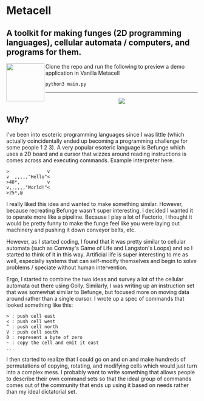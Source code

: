 # Metacell

## A toolkit for making funges (2D programming languages), cellular automata / computers, and programs for them.

<img align="left" width="100" height="100" src="https://github.com/StuartFarmer/metacell/raw/master/rotDNA.gif">

Clone the repo and run the following to preview a demo application in Vanilla Metacell
```
python3 main.py
```

---

<p align="center">
  <img src="https://github.com/StuartFarmer/metacell/raw/master/celluar.gif"/>
</p>

## Why?

I've been into esoteric programming languages since I was little (which actually coincidentally ended up becoming a programming challenge for some people 1 2 3). A very popular esoteric language is Befunge which uses a 2D board and a cursor that wizzes around reading instructions is comes across and executing commands. Example interpreter here.

```
>              v
v  ,,,,,"Hello"<
>48*,          v
v,,,,,,"World!"<
>25*,@
```

I really liked this idea and wanted to make something similar. However, because recreating Befunge wasn't super interesting, I decided I wanted it to operate more like a pipeline. Because I play a lot of Factorio, I thought it would be pretty funny to make the funge feel like you were laying out machinery and pushing it down conveyor belts, etc.

However, as I started coding, I found that it was pretty similar to cellular automata (such as Conway's Game of Life and Langston's Loops) and so I started to think of it in this way. Artificial life is super interesting to me as well, especially systems that can self-modify themselves and begin to solve problems / speciate without human intervention.

Ergo, I started to combine the two ideas and survey a lot of the cellular automata out there using Golly. Similarly, I was writing up an instruction set that was somewhat similar to Befunge, but focused more on moving data around rather than a single cursor. I wrote up a spec of commands that looked something like this:

```
> : push cell east
< : push cell west
^ : push cell north
V : push cell south
0 : represent a byte of zero
~ : copy the cell and emit it east
...
```

I then started to realize that I could go on and on and make hundreds of permutations of copying, rotating, and modifying cells which would just turn into a complex mess. I probably want to write something that allows people to describe their own command sets so that the ideal group of commands comes out of the community that ends up using it based on needs rather than my ideal dictatorial set.

